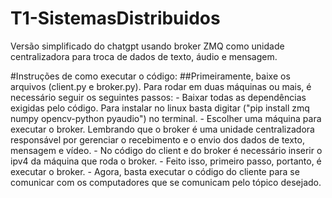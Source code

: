 # T1-SistemasDistribuidos
Versão simplificado do chatgpt usando broker ZMQ como unidade centralizadora para troca de dados de texto, áudio e mensagem.

#Instruções de como executar o código:
    ##Primeiramente, baixe os arquivos (client.py e broker.py). Para rodar em duas máquinas ou mais, é necessário seguir os seguintes passos:
        - Baixar todas as dependências exigidas pelo código. Para instalar no linux basta digitar ("pip install zmq numpy opencv-python pyaudio") no terminal.
        - Escolher uma máquina para executar o broker. Lembrando que o broker é uma unidade centralizadora responsável por gerenciar o recebimento e o envio
    dos dados de texto, mensagem e vídeo.
        - No código do client e do broker é necessário inserir o ipv4 da máquina que roda o broker.
        - Feito isso, primeiro passo, portanto, é executar o broker.
        - Agora, basta executar o código do cliente para se comunicar com os computadores que se comunicam pelo tópico desejado.
    
